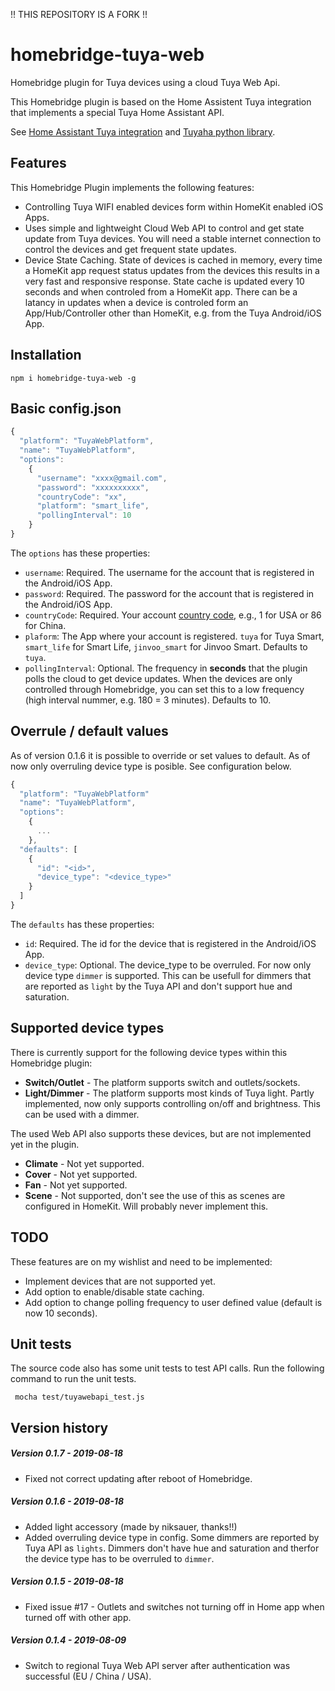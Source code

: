 !! THIS REPOSITORY IS A FORK !!

# homebridge-tuya-web

Homebridge plugin for Tuya devices using a cloud Tuya Web Api.

This Homebridge plugin is based on the Home Assistent Tuya integration that implements a special Tuya Home Assistant API.

See [Home Assistant Tuya integration](https://www.home-assistant.io/components/tuya/) and [Tuyaha python library](https://github.com/PaulAnnekov/tuyaha).

## Features

This Homebridge Plugin implements the following features:

- Controlling Tuya WIFI enabled devices form within HomeKit enabled iOS Apps.
- Uses simple and lightweight Cloud Web API to control and get state update from Tuya devices. You will need a stable internet connection to control the devices and get frequent state updates.
- Device State Caching. State of devices is cached in memory, every time a HomeKit app request status updates from the devices this results in a very fast and responsive response. State cache is updated every 10 seconds and when controled from a HomeKit app. There can be a latancy in updates when a device is controled form an App/Hub/Controller other than HomeKit, e.g. from the Tuya Android/iOS App.

## Installation

```
npm i homebridge-tuya-web -g
```

## Basic config.json

```javascript
{
  "platform": "TuyaWebPlatform",
  "name": "TuyaWebPlatform",
  "options":
    {
      "username": "xxxx@gmail.com",
      "password": "xxxxxxxxxx",
      "countryCode": "xx",
      "platform": "smart_life",
      "pollingInterval": 10
    }
}
```

The `options` has these properties:

- `username`: Required. The username for the account that is registered in the Android/iOS App.
- `password`: Required. The password for the account that is registered in the Android/iOS App.
- `countryCode`: Required. Your account [country code](https://www.countrycode.org/), e.g., 1 for USA or 86 for China.
- `plaform`: The App where your account is registered. `tuya` for Tuya Smart, `smart_life` for Smart Life, `jinvoo_smart` for Jinvoo Smart. Defaults to `tuya`.
- `pollingInterval`: Optional. The frequency in **seconds** that the plugin polls the cloud to get device updates. When the devices are only controlled through Homebridge, you can set this to a low frequency (high interval nummer, e.g. 180 = 3 minutes). Defaults to 10.

## Overrule / default values

As of version 0.1.6 it is possible to override or set values to default. As of now only overruling device type is posible. See configuration below.

```javascript
{
  "platform": "TuyaWebPlatform"
  "name": "TuyaWebPlatform",
  "options":
    {
      ...
    },
  "defaults": [
    {
      "id": "<id>",
      "device_type": "<device_type>"
    }
  ]
}
```

The `defaults` has these properties:

- `id`: Required. The id for the device that is registered in the Android/iOS App.
- `device_type`: Optional. The device_type to be overruled. For now only device type `dimmer` is supported. This can be usefull for dimmers that are reported as `light` by the Tuya API and don't support hue and saturation. 

## Supported device types

There is currently support for the following device types within this Homebridge plugin:

- **Switch/Outlet** - The platform supports switch and outlets/sockets.
- **Light/Dimmer** - The platform supports most kinds of Tuya light. Partly implemented, now only supports controlling on/off and brightness. This can be used with a dimmer.

The used Web API also supports these devices, but are not implemented yet in the plugin.

- **Climate** - Not yet supported.
- **Cover** - Not yet supported.
- **Fan** - Not yet supported.
- **Scene** - Not supported, don't see the use of this as scenes are configured in HomeKit. Will probably never implement this.

## TODO

These features are on my wishlist and need to be implemented:

- Implement devices that are not supported yet.
- Add option to enable/disable state caching.
- Add option to change polling frequency to user defined value (default is now 10 seconds).

## Unit tests

The source code also has some unit tests to test API calls. Run the following command to run the unit tests.

```
 mocha test/tuyawebapi_test.js
```

## Version history

##### Version 0.1.7 - 2019-08-18

* Fixed not correct updating after reboot of Homebridge.

##### Version 0.1.6 - 2019-08-18

* Added light accessory (made by niksauer, thanks!!)
* Added overruling device type in config. Some dimmers are reported by Tuya API as `lights`. Dimmers don't have hue and saturation and therfor the device type has to  be overruled to `dimmer`.

##### Version 0.1.5 - 2019-08-18

* Fixed issue #17 - Outlets and switches not turning off in Home app when turned off with other app.

##### Version 0.1.4 - 2019-08-09

* Switch to regional Tuya Web API server after authentication was successful (EU / China / USA).

